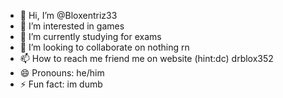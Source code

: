- 👋 Hi, I’m @Bloxentriz33
- 👀 I’m interested in games
- 🌱 I’m currently studying for exams
- 💞️ I’m looking to collaborate on nothing rn
- 📫 How to reach me friend me on website (hint:dc) drblox352
- 😄 Pronouns: he/him
- ⚡ Fun fact: im dumb

<!---
Bloxentriz33/Bloxentriz33 is a ✨ special ✨ repository because its `README.md` (this file) appears on your GitHub profile.
You can click the Preview link to take a look at your changes.
--->
